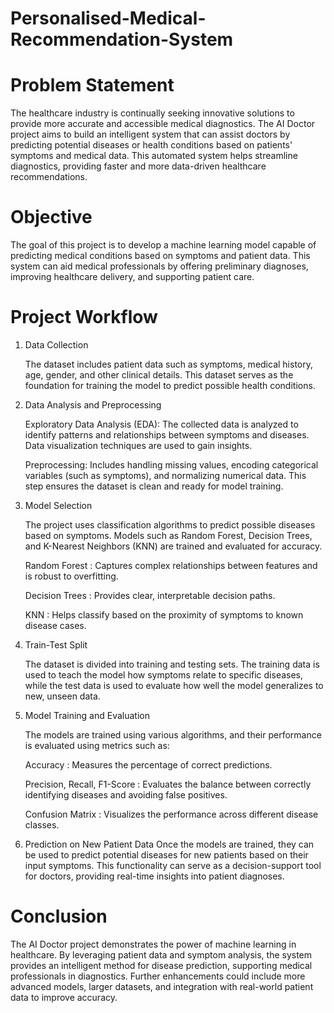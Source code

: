 # Personalised-Medical-Recommendation-System 

# Problem Statement
The healthcare industry is continually seeking innovative solutions to provide more accurate and accessible medical diagnostics. The AI Doctor project aims to build an intelligent system that can assist doctors by predicting potential diseases or health conditions based on patients' symptoms and medical data. This automated system helps streamline diagnostics, providing faster and more data-driven healthcare recommendations.

# Objective
The goal of this project is to develop a machine learning model capable of predicting medical conditions based on symptoms and patient data. This system can aid medical professionals by offering preliminary diagnoses, improving healthcare delivery, and supporting patient care.

# Project Workflow
1. Data Collection
   
   The dataset includes patient data such as symptoms, medical history, age, gender, and other clinical details. This dataset serves as the foundation for training the model to predict possible 
   health conditions.

2. Data Analysis and Preprocessing

    Exploratory Data Analysis (EDA): The collected data is analyzed to identify patterns and relationships between symptoms and diseases. Data visualization techniques are used to gain insights.
 
    Preprocessing: Includes handling missing values, encoding categorical variables (such as symptoms), and normalizing numerical data. This step ensures the dataset is clean and ready for model 
    training.

3. Model Selection
   
   The project uses classification algorithms to predict possible diseases based on symptoms. Models such as Random Forest, Decision Trees, and K-Nearest Neighbors (KNN) are trained and evaluated 
   for accuracy.

    Random Forest : Captures complex relationships between features and is robust to overfitting.
   
    Decision Trees : Provides clear, interpretable decision paths.
   
    KNN : Helps classify based on the proximity of symptoms to known disease cases.
  
4. Train-Test Split
   
   The dataset is divided into training and testing sets. The training data is used to teach the model how symptoms relate to specific diseases, while the test data is used to evaluate how well the 
   model generalizes to new, unseen data.

5. Model Training and Evaluation
   
   The models are trained using various algorithms, and their performance is evaluated using metrics such as:

   Accuracy : Measures the percentage of correct predictions.
   
   Precision, Recall, F1-Score : Evaluates the balance between correctly identifying diseases and avoiding false positives.
   
   Confusion Matrix : Visualizes the performance across different disease classes.

6. Prediction on New Patient Data
Once the models are trained, they can be used to predict potential diseases for new patients based on their input symptoms. This functionality can serve as a decision-support tool for doctors, providing real-time insights into patient diagnoses.

# Conclusion
The AI Doctor project demonstrates the power of machine learning in healthcare. By leveraging patient data and symptom analysis, the system provides an intelligent method for disease prediction, supporting medical professionals in diagnostics. Further enhancements could include more advanced models, larger datasets, and integration with real-world patient data to improve accuracy.
